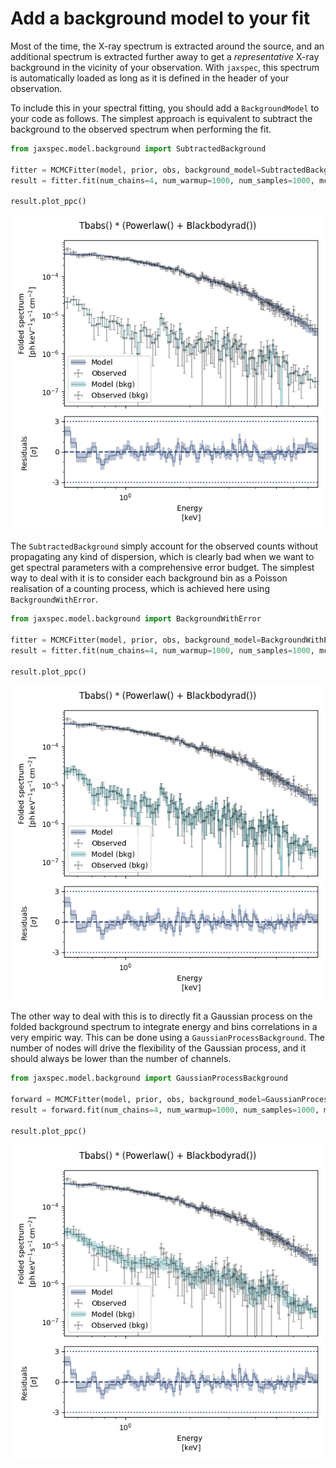 # Add a background model to your fit

Most of the time, the X-ray spectrum is extracted around the source, and
an additional spectrum is extracted further away to get a *representative*
X-ray background in the vicinity of your observation. With `jaxspec`, this
spectrum is automatically loaded as long as it is defined in the header of
your observation.

To include this in your spectral fitting, you should add a `BackgroundModel` to your code as follows. The simplest
approach is equivalent to subtract the background to the observed spectrum when performing the fit.

``` python
from jaxspec.model.background import SubtractedBackground

fitter = MCMCFitter(model, prior, obs, background_model=SubtractedBackground())
result = fitter.fit(num_chains=4, num_warmup=1000, num_samples=1000, mcmc_kwargs={"progress_bar": True})

result.plot_ppc()
```

![Subtracted background](statics/subtract_background.png)

The `SubtractedBackground` simply account for the observed counts without propagating any kind of dispersion, which
is clearly bad when we want to get spectral parameters with a comprehensive error budget. The simplest way to deal with
it is to consider each background bin as a Poisson realisation of a counting process, which is achieved here using
`BackgroundWithError`.

``` python
from jaxspec.model.background import BackgroundWithError

fitter = MCMCFitter(model, prior, obs, background_model=BackgroundWithError())
result = fitter.fit(num_chains=4, num_warmup=1000, num_samples=1000, mcmc_kwargs={"progress_bar": True})

result.plot_ppc()
```

![Subtracted background with errors](statics/subtract_background_with_errors.png)

The other way to deal with this is to directly fit a Gaussian process on the folded background spectrum to integrate
energy and bins correlations in a very empiric way. This can be done using a `GaussianProcessBackground`. The number of
nodes will drive the flexibility of the Gaussian process, and it should always be lower than the number of channels.

``` python
from jaxspec.model.background import GaussianProcessBackground

forward = MCMCFitter(model, prior, obs, background_model=GaussianProcessBackground(e_min=0.3, e_max=8, n_nodes=20))
result = forward.fit(num_chains=4, num_warmup=1000, num_samples=1000, mcmc_kwargs={"progress_bar": True})

result.plot_ppc()
```

![Subtracted background with errors](statics/background_gp.png)